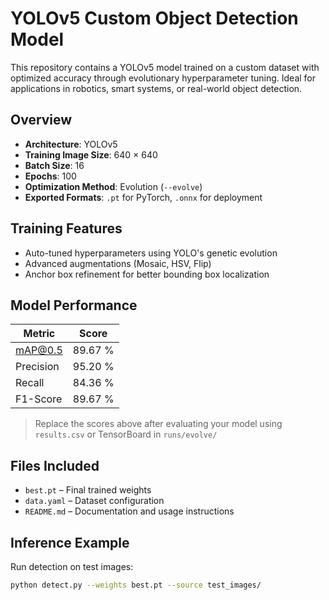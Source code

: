 #  YOLOv5 Custom Object Detection Model

This repository contains a YOLOv5 model trained on a custom dataset with optimized accuracy through evolutionary hyperparameter tuning. Ideal for applications in robotics, smart systems, or real-world object detection.

##  Overview
- **Architecture**: YOLOv5
- **Training Image Size**: 640 × 640
- **Batch Size**: 16
- **Epochs**: 100
- **Optimization Method**: Evolution (`--evolve`)
- **Exported Formats**: `.pt` for PyTorch, `.onnx` for deployment

##  Training Features
- Auto-tuned hyperparameters using YOLO's genetic evolution
- Advanced augmentations (Mosaic, HSV, Flip)
- Anchor box refinement for better bounding box localization

##  Model Performance
| Metric       | Score     |
|--------------|-----------|
| mAP@0.5      | 89.67 %   |
| Precision    | 95.20 %   |
| Recall       | 84.36 %   |
| F1-Score     | 89.67 %   |

> Replace the scores above after evaluating your model using `results.csv` or TensorBoard in `runs/evolve/`

##  Files Included
- `best.pt` – Final trained weights
- `data.yaml` – Dataset configuration
- `README.md` – Documentation and usage instructions

##  Inference Example
Run detection on test images:
```bash
python detect.py --weights best.pt --source test_images/
